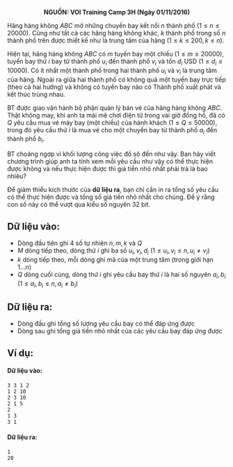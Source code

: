 **<center>NGUỒN: VOI Training Camp 3H (Ngày 01/11/2016)</center>**

Hãng hàng không $ABC$ mở những chuyến bay kết nối $n$ thành phố $\left(1≤n≤20000\right)$. Cũng như tất cả các hãng hàng không khác, $k$ thành phố trong số $n$ thành phố trên được thiết kế như là trung tâm của hãng $\left(1≤k≤200, k≤n\right)$.

Hiện tại, hãng hàng không $ABC$ có $m$ tuyến bay một chiều $\left(1≤m≤20000\right)$, tuyến bay thứ $i$ bay từ thành phố $u_i$ đến thành phố $v_i$ và tốn $d_i$ USD $\left(1≤d_i≤10000\right)$. Có ít nhất một thành phố trong hai thành phố $u_i$ và $v_i$ là trung tâm của hãng. Ngoài ra giữa hai thành phố có không quá một tuyến bay trực tiếp (theo cả hai hướng) và không có tuyến bay nào có Thành phố xuất phát và kết thúc trùng nhau.

BT được giao vận hành bộ phận quản lý bán vé của hãng hàng không $ABC$. Thật không may,  khi anh ta mải mê chơi điện tử trong vài giờ đồng hồ, đã có $Q$ yêu cầu mua vé máy bay (một chiều) của hành khách $\left(1≤Q≤50000\right)$, trong đó yêu cầu thứ $i$ là mua vé cho một chuyến bay từ thành phố $a_i$ đến thành phố $b_i$.

BT choáng ngợp vì khối lượng công việc đồ sộ đến như vậy. Bạn hãy viết chương trình giúp anh ta tính xem mỗi yêu cầu như vậy có thể thực hiện được không và nếu thực hiện được thì giá tiền nhỏ nhất phải trả là bao nhiêu?

Để giảm thiểu kích thước của **dữ liệu ra**, bạn chỉ cần in ra tổng số yêu cầu có thể thực hiện được và tổng số giá tiền nhỏ nhất cho chúng. Để ý rằng con số này có thể vượt qua kiểu số nguyên $32$ bit.

## Dữ liệu vào:
- Dòng đầu tiên ghi $4$ số tự nhiên $n,m,k$ và $Q$
- $M$ dòng tiếp theo, dòng thứ $i$ ghi ba số $u_i,v_i,d_i$ $\left(1≤u_i,v_i≤n,u_i≠v_i\right)$
- $k$ dòng tiếp theo, mỗi dòng ghi mã của một trung tâm (trong giới hạn $1...n$)
- $Q$ dòng cuối cùng, dòng thứ $i$ ghi yêu cầu bay thứ $i$ là hai số nguyên $a_i,b_i$ $\left(1≤a_i,b_i≤n,a_i≠b_i\right)$

## Dữ liệu ra:
- Dòng đầu ghi tổng số lượng yêu cầu bay có thể đáp ứng được
- Dòng sau ghi tổng giá tiền nhỏ nhất của các yêu cầu bay đáp ứng được

## Ví dụ: 
#### Dữ liệu vào:
```
3 3 1 2
1 2 10
2 3 10
2 1 5
2
1 3
3 1
```

#### Dữ liệu ra:
```
1
20
```